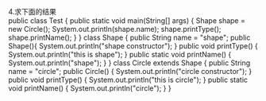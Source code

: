 4.求下面的结果  
public class Test {
	public static void main(String[] args) {
		Shape shape = new Circle();
		System.out.println(shape.name);
		shape.printType();
		shape.printName();
	}
}
class Shape {
	public String name = "shape";
	public Shape(){
		System.out.println("shape constructor");
	}
	public void printType() {
		System.out.println("this is shape");
	}
	public static void printName() {
		System.out.println("shape");
	}
}
class Circle extends Shape {
	public String name = "circle";
	public Circle() {
		System.out.println("circle constructor");
	}
	public void printType() {
		System.out.println("this is circle");
	}
	public static void printName() {
		System.out.println("circle");
	}
}